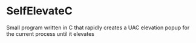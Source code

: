 # SelfElevateC
Small program written in C that rapidly creates a UAC elevation popup for the current process until it elevates
